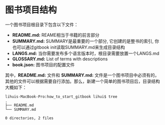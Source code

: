 # 图书项目结构

一个图书项目根目录下包含以下文件：

* **README.md:** REAME相当于书籍的前言部分
* **SUMMARY.md:** SUMMARY是最重要的一个部分, 它创建的是整书的索引, 你也可以通过gitbook init读取SUMMARY.md来生成目录结构
* **LANGS.md:** 当你需要发布多个语言版本时，根目录需要放置一个LANGS.md
* **GLOSSARY.md:** List of terms with descriptions
* **book.json:** 图书项目的配置文件

其中，**README.md:** 文件和 **SUMMARY.md:** 文件是一个图书项目中必须有的，其他的文件可以根据需要自行添加。那么，新建一个简单的图书项目后，目录结构大概如下：

```
lihuis-MacBook-Pro:how_to_start_gitbook lihui$ tree
.
├── README.md
└── SUMMARY.md

0 directories, 2 files
```
